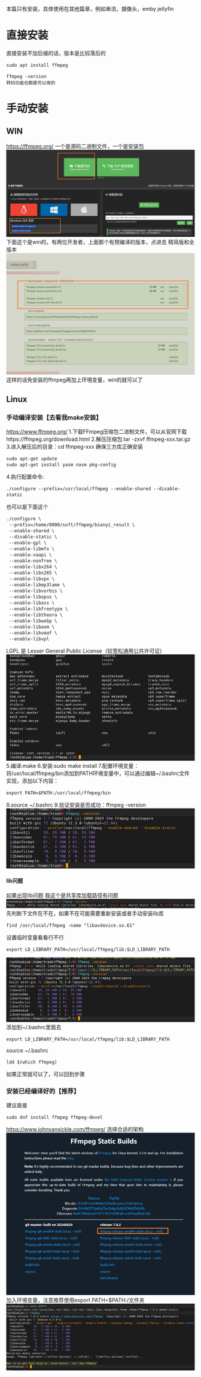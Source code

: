 本篇只有安装，具体使用在其他篇章，例如串流，摄像头，emby jellyfin
# 直接安装
直接安装不加后缀的话，版本是比较落后的
```
sudo apt install ffmpeg
```

```
ffmpeg -version
转码功能也都是可以用的
```
# 手动安装
## WIN
https://ffmpeg.org/
一个是源码二进制文件，一个是安装包
![image-2024115114815.png|450](00_sync/00linux/Linux%E4%B8%8B%E5%AE%89%E8%A3%85ffmpeg/Linux%E4%B8%8B%E5%AE%89%E8%A3%85ffmpeg/image-2024115114815.png)
下面这个是win的，有两位开发者，上面那个有预编译的版本，点进去
精简版和全版本
![image-20241151434386.png|450](00_sync/00linux/Linux%E4%B8%8B%E5%AE%89%E8%A3%85ffmpeg/Linux%E4%B8%8B%E5%AE%89%E8%A3%85ffmpeg/image-20241151434386.png)
这样的话免安装的ffmpeg再加上环境变量，win的就可以了
## Linux
###  手动编译安装【去看我make安装】
https://www.ffmpeg.org/
1.下载FFmpeg压缩包二进制文件，可以从官网下载https://ffmpeg.org/download.html
2.解压压缩包:tar -zxvf ffmpeg-xxx.tar.gz
3.进入解压后的目录：cd ffmpeg-xxx
确保三方库正确安装
```
sudo apt-get update
sudo apt-get install yasm nasm pkg-config
```
4.执行配置命令:   
```
./configure --prefix=/usr/local/ffmpeg --enable-shared --disable-static
```
也可以是下面这个
 ```
./configure \
  --prefix=/home/0000/soft/ffmpeg/bianyi_result \
  --enable-shared \
  --disable-static \
  --enable-gpl \
  --enable-libmfx \
  --enable-vaapi \
  --enable-nonfree \
  --enable-libx264 \
  --enable-libx265 \
  --enable-libvpx \
  --enable-libmp3lame \
  --enable-libvorbis \
  --enable-libopus \
  --enable-libass \
  --enable-libfreetype \
  --enable-libtheora \
  --enable-libwebp \
  --enable-libaom \
  --enable-libvmaf \
  --enable-libvpl
```
LGPL 是 Lesser General Public License（较宽松通用公共许可证）
![image-2024116480256.png|400](00_sync/00linux/Linux%E4%B8%8B%E5%AE%89%E8%A3%85ffmpeg/Linux%E4%B8%8B%E5%AE%89%E8%A3%85ffmpeg/image-2024116480256.png)
5.编译:make
6.安装:sudo make install
7.配置环境变量：将/usr/local/ffmpeg/bin添加到PATH环境变量中，可以通过编辑~/.bashrc文件实现，添加以下内容：
```
export PATH=$PATH:/usr/local/ffmpeg/bin
```
8.source ~/.bashrc
9.验证安装是否成功：ffmpeg -version
![image-2024116481988.png](00_sync/00linux/Linux%E4%B8%8B%E5%AE%89%E8%A3%85ffmpeg/Linux%E4%B8%8B%E5%AE%89%E8%A3%85ffmpeg/image-2024116481988.png)
#### lib问题
如果出现lib问题  我这个是共享库加载路径有问题
![image-20241161458135.png](00_sync/00linux/Linux%E4%B8%8B%E5%AE%89%E8%A3%85ffmpeg/Linux%E4%B8%8B%E5%AE%89%E8%A3%85ffmpeg/image-20241161458135.png)
先判断下文件在不在，如果不在可能需要重新安装或者手动安装lib库
```
find /usr/local/ffmpeg -name "libavdevice.so.61"
```
设置临时变量看看行不行
```
export LD_LIBRARY_PATH=/usr/local/ffmpeg/lib:$LD_LIBRARY_PATH
```
![image-20241161712705.png](00_sync/00linux/Linux%E4%B8%8B%E5%AE%89%E8%A3%85ffmpeg/Linux%E4%B8%8B%E5%AE%89%E8%A3%85ffmpeg/image-20241161712705.png)
添加到~/.bashrc里面去
```
export LD_LIBRARY_PATH=/usr/local/ffmpeg/lib:$LD_LIBRARY_PATH
```
source ~/.bashrc
```
ldd $(which ffmpeg)
```
如果正常就可以了，可以回到步骤
### 安装已经编译好的【推荐】
建议直接
```
sudo dnf install ffmpeg ffmpeg-devel
```
https://www.johnvansickle.com/ffmpeg/
选择合适的架构
![image-20241151923871.png|325](00_sync/00linux/Linux%E4%B8%8B%E5%AE%89%E8%A3%85ffmpeg/Linux%E4%B8%8B%E5%AE%89%E8%A3%85ffmpeg/image-20241151923871.png)
加入环境变量，注意推荐使用export PATH=$PATH:/文件夹
![image-2024116169846.png|475](00_sync/00linux/Linux%E4%B8%8B%E5%AE%89%E8%A3%85ffmpeg/Linux%E4%B8%8B%E5%AE%89%E8%A3%85ffmpeg/image-2024116169846.png)




